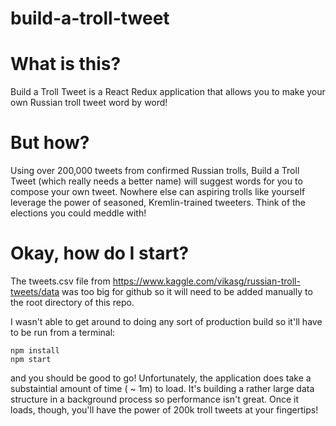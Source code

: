 # build-a-troll-tweet

# What is this?
Build a Troll Tweet is a React Redux application that allows you to make your own Russian troll tweet word by word!

# But how?
Using over 200,000 tweets from confirmed Russian trolls, Build a Troll Tweet (which really needs a better name) will suggest words for you to compose your own tweet. Nowhere else can aspiring trolls like yourself leverage the power of seasoned, Kremlin-trained tweeters. Think of the elections you could meddle with!

# Okay, how do I start?

The tweets.csv file from https://www.kaggle.com/vikasg/russian-troll-tweets/data was too big for github so it will need to be added manually to the root directory of this repo.

I wasn't able to get around to doing any sort of production build so it'll have to be run from a terminal:

```
npm install
npm start
```

and you should be good to go! Unfortunately, the application does take a substaintial amount of time ( ~ 1m) to load. It's building a rather large data structure in a background process so performance isn't great. Once it loads, though, you'll have the power of 200k troll tweets at your fingertips!
